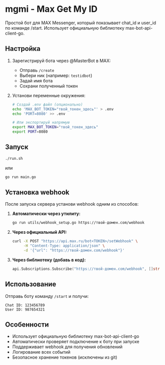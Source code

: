 # mgmi - Max Get My ID

Простой бот для MAX Messenger, который показывает chat_id и user_id по команде /start. Использует официальную библиотеку max-bot-api-client-go.

## Настройка

1. Зарегистрируй бота через @MasterBot в MAX:
   - Отправь `/create`
   - Выбери ник (например: `testidbot`)
   - Задай имя бота
   - Сохрани полученный токен

2. Установи переменные окружения:
   ```bash
   # Создай .env файл (опционально)
   echo 'MAX_BOT_TOKEN="твой_токен_здесь"' > .env
   echo 'PORT=8080' >> .env
   
   # Или экспортируй напрямую
   export MAX_BOT_TOKEN="твой_токен_здесь"
   export PORT=8080
   ```

## Запуск

```bash
./run.sh
```

или

```bash
go run main.go
```

## Установка webhook

После запуска сервера установи webhook одним из способов:

1. **Автоматически через утилиту:**
   ```bash
   go run utils/webhook_setup.go https://твой-домен.com/webhook
   ```

2. **Через официальный API:**
   ```bash
   curl -X POST "https://api.max.ru/bot<TOKEN>/setWebhook" \
        -H "Content-Type: application/json" \
        -d '{"url": "https://твой-домен.com/webhook"}'
   ```

3. **Через библиотеку (добавь в код):**
   ```go
   api.Subscriptions.Subscribe("https://твой-домен.com/webhook", []string{})
   ```

## Использование

Отправь боту команду `/start` и получи:
```
Chat ID: 123456789
User ID: 987654321
```

## Особенности

- Использует официальную библиотеку max-bot-api-client-go
- Автоматически проверяет подключение к боту при запуске
- Поддерживает webhook для получения обновлений
- Логирование всех событий
- Безопасное хранение токенов (исключены из git)
